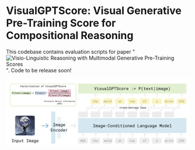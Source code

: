 # VisualGPTScore: Visual Generative Pre-Training Score for Compositional Reasoning
This codebase contains evaluation scripts for paper "![Visio-Linguistic Reasoning with Multimodal Generative Pre-Training Scores](https://linzhiqiu.github.io/papers/visual_gpt_score)". Code to be release soon!

![Motivation Figure](./assets/teaser.png)
